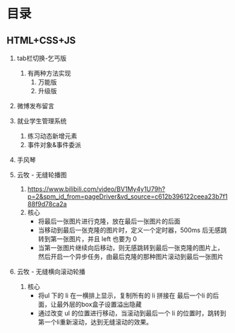 # 目录

## HTML+CSS+JS

1. tab栏切换-乞丐版
   1. 有两种方法实现
      1. 万能版
      2. 升级版
2. 微博发布留言
3. 就业学生管理系统
   1. 练习动态新增元素
   2. 事件对象&事件委派
4. 手风琴
5. 云牧 - 无缝轮播图
   1. https://www.bilibili.com/video/BV1My4y1U79h?p=2&spm_id_from=pageDriver&vd_source=c612b396122ceea23b7f188f9d78ca2a
   2. 核心
      - 将最后一张图片进行克隆，放在最后一张图片的后面
      - 当移动到最后一张克隆的图片时，定义一个定时器，500ms 后无感跳转到第一张图片，并且 left 也要为 0
      - 当第一张图片继续向后移动，则无感跳转到最后一张克隆的图片上，然后开启一个异步任务，由最后克隆的那种图片滚动到最后一张图片

6. 云牧 - 无缝横向滚动轮播
   1. 核心
      - 将ul 下的 li 在一横排上显示，复制所有的 li 拼接在 最后一个li 的后面，让最外层的box盒子设置溢出隐藏
      - 通过改变 ul 的位置进行移动，当滚动到最后一个 li 的位置时，跳转到第一个li重新滚动，达到无缝滚动的效果。
